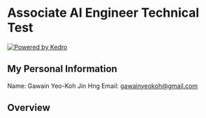# Associate AI Engineer Technical Test

[![Powered by Kedro](https://img.shields.io/badge/powered_by-kedro-ffc900?logo=kedro)](https://kedro.org)

## My Personal Information
Name:   Gawain Yeo-Koh Jin Hng
Email:  gawainyeokoh@gmail.com

## Overview

